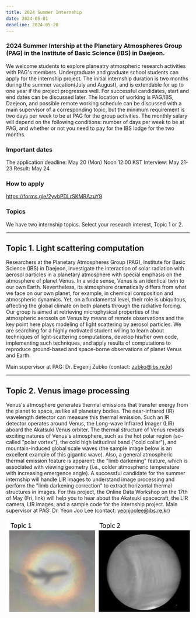 ```yaml
---
title: 2024 Summer Internship
date: 2024-05-01
deadline: 2024-05-20
---
```


### 2024 Summer Intership at the Planetary Atmospheres Group (PAG) in the Institute of Basic Science (IBS) in Daejeon.
We welcome students to explore planeatry atmospheric research activities with PAG's members. Undergraduate and graduate school students can apply for the internship project. The initial internship duration is two months during the summer vacation(July and August), and is extendable for up to one year if the project progresses well. For successful candidates, start and end dates can be discussed later. The location of working is PAG/IBS, Daejeon, and possible remote working schedule can be discussed with a main supervisor of a corresponding topic, but the minimum requirement is two days per week to be at PAG for the group activities. The monthly salary will depend on the following conditions: number of days per week to be at PAG, and whether or not you need to pay for the IBS lodge for the two months.

### Important dates
The application deadline: May 20 (Mon) Noon 12:00 KST
Interview: May 21-23
Result: May 24

### How to apply
https://forms.gle/2yvbPDLrSKMRAzuY9

### Topics
We have two internship topics. Select your research interest, Topic 1 or 2.

-------------
Topic 1. Light scattering computation
-------------

Researchers at the Planetary Atmospheres Group (PAG), Institute for Basic Science (IBS) in Daejeon, investigate the interaction of solar radiation with aerosol particles in a planetary atmosphere with special emphasis on the atmosphere of planet Venus. In a wide sense, Venus is an identical twin to our own Earth. Nevertheless, its atmosphere dramatically differs from what we face on our own planet, for example, in chemical composition and atmospheric dynamics. Yet, on a fundamental level, their role is ubiquitous, affecting the global climate on both planets through the radiative forcing. Our group is aimed at retrieving microphysical properties of the atmospheric aerosols on Venus by means of remote observations and the key point here plays modeling of light scattering by aerosol particles. We are searching for a highly motivated student willing to learn about techniques of light-scattering computations, develop his/her own code, implementing such techniques, and apply results of computations to reproduce ground-based and space-borne observations of planet Venus and Earth.

Main supervisor at PAG: Dr. Evgenij Zubko (contact: zubko@ibs.re.kr)

-------------
Topic 2. Venus image processing
-------------

Venus's atmosphere generates thermal emissions that transfer energy from the planet to space, as like all planetary bodies. The near-infrared (IR) wavelength detector can measure this thermal emission. Such an IR detector operates around Venus, the Long-wave Infrared Imager (LIR) aboard the Akatsuki Venus orbiter. The thermal structure of Venus reveals exciting natures of Venus's atmosphere, such as the hot polar region (so-called "polar vortex"), the cold high latitudinal band ("cold collar"), and mountain-induced global scale waves (the sample image below is an excellent example of this gigantic wave). Also, a general atmospheric thermal emission feature is apparent: the "limb darkening" feature, which is associated with viewing geometry (i.e., colder atmospheric temperature with increasing emergence angle). A successful candidate for the summer internship will handle LIR images to understand image processing and perform the "limb darkening correction" to extract horizontal thermal structures in images. For this project, the Online Data Workshop on the 17th of May (Fri, link) will help you to hear about the Akatsuki spacecraft, the LIR camera, LIR images, and a sample code for the internship project.
Main supervisor at PAG: Dr. Yeon Joo Lee (contact: yeonjoolee@ibs.re.kr)

![Topics](img/Picture1.png)